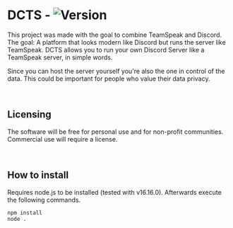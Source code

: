 # DCTS - ![Version](https://img.shields.io/static/v1?label=State&message=Early%20Access&color=orange)
This project was made with the goal to combine TeamSpeak and Discord. The goal: A platform that looks modern like Discord but runs the server like TeamSpeak. DCTS allows you to run your own Discord Server like a TeamSpeak server, in simple words.

Since you can host the server yourself you're also the one in control of the data. This could be important for people who value their data privacy.

<br>

## Licensing
The software will be free for personal use and for non-profit communities. Commercial use will require a license. 

<br>

## How to install
Requires node.js to be installed (tested with v16.16.0). Afterwards execute the following commands.
```
npm install
node .
```
